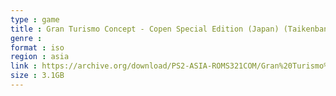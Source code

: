 ```yaml
---
type : game
title : Gran Turismo Concept - Copen Special Edition (Japan) (Taikenban)
genre : 
format : iso
region : asia
link : https://archive.org/download/PS2-ASIA-ROMS321COM/Gran%20Turismo%20Concept%20-%20Copen%20Special%20Edition%20%28Japan%29%20%28Taikenban%29.7z
size : 3.1GB
---
```

